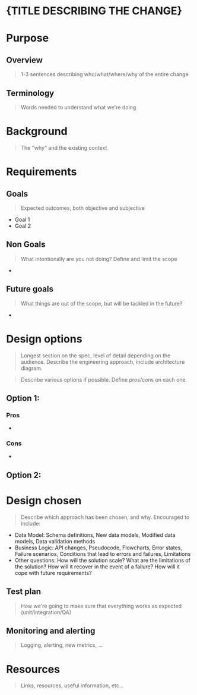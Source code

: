{TITLE DESCRIBING THE CHANGE}
==============================

# Purpose

## Overview

> 1-3 sentences describing who/what/where/why of the entire change
 
## Terminology

> Words needed to understand what we're doing


# Background

> The "why" and the existing context


# Requirements

## Goals

> Expected outcomes, both objective and subjective

* Goal 1
* Goal 2

## Non Goals

> What intentionally are you not doing? Define and limit the scope

*

## Future goals

> What things are out of the scope, but will be tackled in the future?

*


# Design options

> Longest section on the spec, level of detail depending on the audience. Describe the engineering approach, include architecture diagram.
 
> Describe various options if possible. Define pros/cons on each one.

## Option 1:

### Pros

*

### Cons

*


## Option 2:

# Design chosen

> Describe which approach has been chosen, and why. Encouraged to include: 

* Data Model: Schema definitions, New data models, Modified data models, Data validation methods
* Business Logic: API changes, Pseudocode, Flowcharts, Error states, Failure scenarios, Conditions that lead to errors and failures, Limitations
* Other questions: How will the solution scale? What are the limitations of the solution? How will it recover in the event of a failure? How will it cope with future requirements?


## Test plan

> How we're going to make sure that everything works as expected (unit/integration/QA)

## Monitoring and alerting

> Logging, alerting, new metrics, ...

 


# Resources

> Links, resources, useful information, etc...

 


